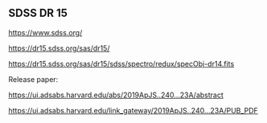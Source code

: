 SDSS DR 15
------------------------------------------------

https://www.sdss.org/

https://dr15.sdss.org/sas/dr15/

https://dr15.sdss.org/sas/dr15/sdss/spectro/redux/specObj-dr14.fits


Release paper:

https://ui.adsabs.harvard.edu/abs/2019ApJS..240...23A/abstract

https://ui.adsabs.harvard.edu/link_gateway/2019ApJS..240...23A/PUB_PDF

